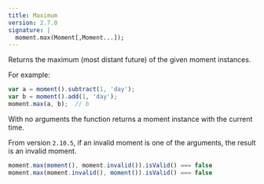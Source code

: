 ```yaml
---
title: Maximum
version: 2.7.0
signature: |
  moment.max(Moment[,Moment...]);
---
```


Returns the maximum (most distant future) of the given moment instances.

For example:
```javascript
var a = moment().subtract(1, 'day');
var b = moment().add(1, 'day');
moment.max(a, b);  // b
```

With no arguments the function returns a moment instance with the current time.

From version `2.10.5`, if an invalid moment is one of the arguments, the result
is an invalid moment.

```javascript
moment.max(moment(), moment.invalid()).isValid() === false
moment.max(moment.invalid(), moment()).isValid() === false
```
